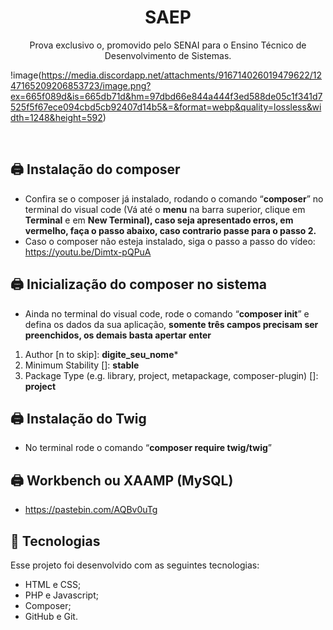 <h1 align="center"> SAEP </h1>

<p align="center">
Prova exclusivo o, promovido pelo SENAI para o Ensino Técnico de Desenvolvimento de Sistemas.
</p>

!image(https://media.discordapp.net/attachments/916714026019479622/1247165209206853723/image.png?ex=665f089d&is=665db71d&hm=97dbd66e844a444f3ed588de05c1f341d7525f5f67ece094cbd5cb92407d14b5&=&format=webp&quality=lossless&width=1248&height=592)

<br>

## 🖨️ **Instalação do composer**
- Confira se o composer já instalado, rodando o comando “**composer**” no terminal do visual code (Vá até o **menu** na barra superior, clique em **Terminal** e em **New Terminal), caso seja apresentado erros, em vermelho, faça o passo abaixo, caso contrario passe para o passo 2.**
- Caso o composer não esteja instalado, siga o passo a passo do vídeo: https://youtu.be/Dimtx-pQPuA

## 🖨️ **Inicialização do composer no sistema**
- Ainda no terminal do visual code, rode o comando “**composer init**” e defina os dados da sua aplicação, **somente três campos precisam ser preenchidos, os demais basta apertar enter**
1. Author [n to skip]: **digite_seu_nome***
2. Minimum Stability []: **stable**
3. Package Type (e.g. library, project, metapackage, composer-plugin) []: **project**

## 🖨️ **Instalação do Twig**
- No terminal rode o comando “**composer require twig/twig**”

## 🖨️ **Workbench ou XAAMP (MySQL)**
- https://pastebin.com/AQBv0uTg

## 🚀 **Tecnologias**
Esse projeto foi desenvolvido com as seguintes tecnologias:

- HTML e CSS;
- PHP e Javascript;
- Composer;
- GitHub e Git.
